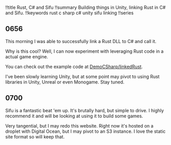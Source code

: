 !!title Rust, C# and Sifu
!!summary Building things in Unity, linking Rust in C# and Sifu.
!!keywords rust c sharp c# unity sifu linking
!!series

## 0656

This morning I was able to successfully link a Rust DLL to C# and call it.

Why is this cool? Well, I can now experiment with leveraging Rust code in a actual game engine.

You can check out the example code at [DemoCSharp/linkedRust](https://github.com/ericrobolson/DemoCSharp/tree/main/_linkedRust).

I've been slowly learning Unity, but at some point may pivot to using Rust libraries in Unity, Unreal or even Monogame. Stay tuned.

## 0700

Sifu is a fantastic beat 'em up. It's brutally hard, but simple to drive. I highly recommend it and will be looking at using it to build some games.

Very tangential, but I may redo this website. Right now it's hosted on a droplet with Digital Ocean, but I may pivot to an S3 instance. I love the static site format so will keep that.
